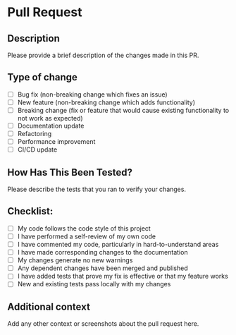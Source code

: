 # Pull Request

## Description

Please provide a brief description of the changes made in this PR.

## Type of change

- [ ] Bug fix (non-breaking change which fixes an issue)
- [ ] New feature (non-breaking change which adds functionality)
- [ ] Breaking change (fix or feature that would cause existing functionality to not work as expected)
- [ ] Documentation update
- [ ] Refactoring
- [ ] Performance improvement
- [ ] CI/CD update

## How Has This Been Tested?

Please describe the tests that you ran to verify your changes.

## Checklist:

- [ ] My code follows the code style of this project
- [ ] I have performed a self-review of my own code
- [ ] I have commented my code, particularly in hard-to-understand areas
- [ ] I have made corresponding changes to the documentation
- [ ] My changes generate no new warnings
- [ ] Any dependent changes have been merged and published
- [ ] I have added tests that prove my fix is effective or that my feature works
- [ ] New and existing tests pass locally with my changes

## Additional context

Add any other context or screenshots about the pull request here. 
